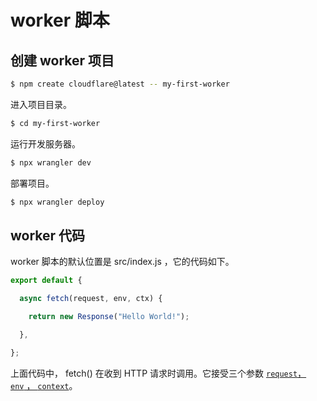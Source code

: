 # worker 脚本

## 创建 worker 项目

```bash
$ npm create cloudflare@latest -- my-first-worker
```

进入项目目录。

```bash
$ cd my-first-worker
```

运行开发服务器。

```bash
$ npx wrangler dev
```

部署项目。

```bash
$ npx wrangler deploy
```

## worker 代码

worker 脚本的默认位置是 src/index.js ，它的代码如下。

```javascript
export default {

  async fetch(request, env, ctx) {

    return new Response("Hello World!");

  },

};
```

上面代码中， fetch() 在收到 HTTP 请求时调用。它接受三个参数 [`request`，`env` ， `context`](https://developers.cloudflare.com/workers/runtime-apis/handlers/fetch/)。
